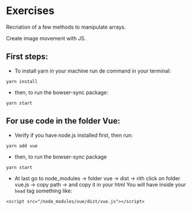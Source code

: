 # Exercises

Recriation of a few methods to manipulate arrays. <br>

Create image movement with JS.

## First steps:
 * To install yarn in your machine run de command in your terminal:
 ```
 yarn install
 ```

 * then, to run the bowser-sync package:
 ```
 yarn start
 ```

 ## For use code in the folder Vue:
 * Verify if you have node.js installed first, then run:
 ```
 yarn add vue
 ```
* then, to run the bowser-sync package
 ```
 yarn start
 ```
* At last go to node_modules -> folder vue -> dist -> rith click on folder vue.js -> copy path -> and copy it in your html
You will have inside your `head` tag something like: <br>
 ```
 <script src="/node_modules/vue/dist/vue.js"></script>
 ```